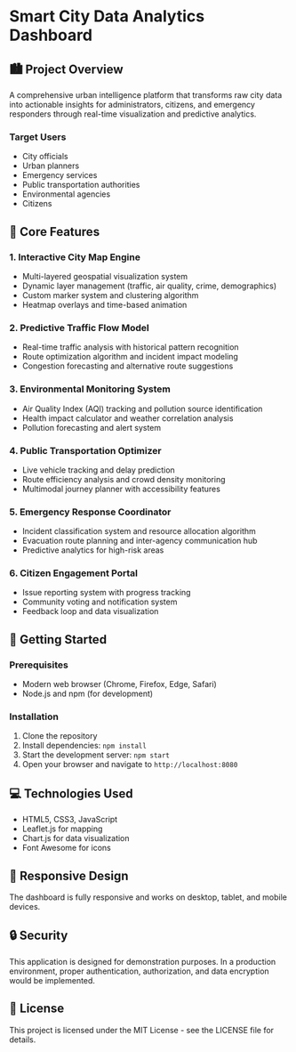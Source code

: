 # Smart City Data Analytics Dashboard

## 🏙️ Project Overview

A comprehensive urban intelligence platform that transforms raw city data into actionable insights for administrators, citizens, and emergency responders through real-time visualization and predictive analytics.

### Target Users
- City officials
- Urban planners
- Emergency services
- Public transportation authorities
- Environmental agencies
- Citizens

## 🎯 Core Features

### 1. Interactive City Map Engine
- Multi-layered geospatial visualization system
- Dynamic layer management (traffic, air quality, crime, demographics)
- Custom marker system and clustering algorithm
- Heatmap overlays and time-based animation

### 2. Predictive Traffic Flow Model
- Real-time traffic analysis with historical pattern recognition
- Route optimization algorithm and incident impact modeling
- Congestion forecasting and alternative route suggestions

### 3. Environmental Monitoring System
- Air Quality Index (AQI) tracking and pollution source identification
- Health impact calculator and weather correlation analysis
- Pollution forecasting and alert system

### 4. Public Transportation Optimizer
- Live vehicle tracking and delay prediction
- Route efficiency analysis and crowd density monitoring
- Multimodal journey planner with accessibility features

### 5. Emergency Response Coordinator
- Incident classification system and resource allocation algorithm
- Evacuation route planning and inter-agency communication hub
- Predictive analytics for high-risk areas

### 6. Citizen Engagement Portal
- Issue reporting system with progress tracking
- Community voting and notification system
- Feedback loop and data visualization

## 🚀 Getting Started

### Prerequisites
- Modern web browser (Chrome, Firefox, Edge, Safari)
- Node.js and npm (for development)

### Installation
1. Clone the repository
2. Install dependencies: `npm install`
3. Start the development server: `npm start`
4. Open your browser and navigate to `http://localhost:8080`

## 💻 Technologies Used
- HTML5, CSS3, JavaScript
- Leaflet.js for mapping
- Chart.js for data visualization
- Font Awesome for icons

## 📱 Responsive Design
The dashboard is fully responsive and works on desktop, tablet, and mobile devices.

## 🔒 Security
This application is designed for demonstration purposes. In a production environment, proper authentication, authorization, and data encryption would be implemented.

## 📄 License
This project is licensed under the MIT License - see the LICENSE file for details.